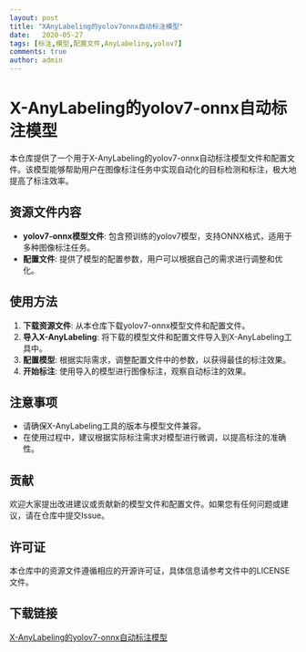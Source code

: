 ```yaml
---
layout: post
title: "XAnyLabeling的yolov7onnx自动标注模型"
date:   2020-05-27
tags: [标注,模型,配置文件,AnyLabeling,yolov7]
comments: true
author: admin
---
```

# X-AnyLabeling的yolov7-onnx自动标注模型

本仓库提供了一个用于X-AnyLabeling的yolov7-onnx自动标注模型文件和配置文件。该模型能够帮助用户在图像标注任务中实现自动化的目标检测和标注，极大地提高了标注效率。

## 资源文件内容

- **yolov7-onnx模型文件**: 包含预训练的yolov7模型，支持ONNX格式，适用于多种图像标注任务。
- **配置文件**: 提供了模型的配置参数，用户可以根据自己的需求进行调整和优化。

## 使用方法

1. **下载资源文件**: 从本仓库下载yolov7-onnx模型文件和配置文件。
2. **导入X-AnyLabeling**: 将下载的模型文件和配置文件导入到X-AnyLabeling工具中。
3. **配置模型**: 根据实际需求，调整配置文件中的参数，以获得最佳的标注效果。
4. **开始标注**: 使用导入的模型进行图像标注，观察自动标注的效果。

## 注意事项

- 请确保X-AnyLabeling工具的版本与模型文件兼容。
- 在使用过程中，建议根据实际标注需求对模型进行微调，以提高标注的准确性。

## 贡献

欢迎大家提出改进建议或贡献新的模型文件和配置文件。如果您有任何问题或建议，请在仓库中提交Issue。

## 许可证

本仓库中的资源文件遵循相应的开源许可证，具体信息请参考文件中的LICENSE文件。

## 下载链接

[X-AnyLabeling的yolov7-onnx自动标注模型](https://pan.quark.cn/s/9992392648f8)